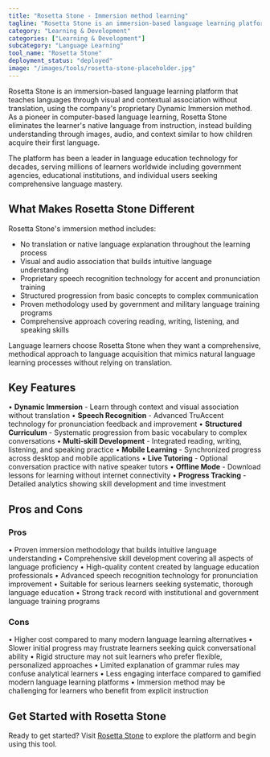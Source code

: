 ```yaml
---
title: "Rosetta Stone - Immersion method learning"
tagline: "Rosetta Stone is an immersion-based language learning platform that teaches languages through visual and contextual association without translation, using the company's proprietary Dynamic Immersion method..."
category: "Learning & Development"
categories: ["Learning & Development"]
subcategory: "Language Learning"
tool_name: "Rosetta Stone"
deployment_status: "deployed"
image: "/images/tools/rosetta-stone-placeholder.jpg"
---
```


Rosetta Stone is an immersion-based language learning platform that teaches languages through visual and contextual association without translation, using the company's proprietary Dynamic Immersion method. As a pioneer in computer-based language learning, Rosetta Stone eliminates the learner's native language from instruction, instead building understanding through images, audio, and context similar to how children acquire their first language.

The platform has been a leader in language education technology for decades, serving millions of learners worldwide including government agencies, educational institutions, and individual users seeking comprehensive language mastery.

## What Makes Rosetta Stone Different

Rosetta Stone's immersion method includes:
- No translation or native language explanation throughout the learning process
- Visual and audio association that builds intuitive language understanding
- Proprietary speech recognition technology for accent and pronunciation training
- Structured progression from basic concepts to complex communication
- Proven methodology used by government and military language training programs
- Comprehensive approach covering reading, writing, listening, and speaking skills

Language learners choose Rosetta Stone when they want a comprehensive, methodical approach to language acquisition that mimics natural language learning processes without relying on translation.

## Key Features

• **Dynamic Immersion** - Learn through context and visual association without translation
• **Speech Recognition** - Advanced TruAccent technology for pronunciation feedback and improvement
• **Structured Curriculum** - Systematic progression from basic vocabulary to complex conversations
• **Multi-skill Development** - Integrated reading, writing, listening, and speaking practice
• **Mobile Learning** - Synchronized progress across desktop and mobile applications
• **Live Tutoring** - Optional conversation practice with native speaker tutors
• **Offline Mode** - Download lessons for learning without internet connectivity
• **Progress Tracking** - Detailed analytics showing skill development and time investment

## Pros and Cons

### Pros
• Proven immersion methodology that builds intuitive language understanding
• Comprehensive skill development covering all aspects of language proficiency
• High-quality content created by language education professionals
• Advanced speech recognition technology for pronunciation improvement
• Suitable for serious learners seeking systematic, thorough language education
• Strong track record with institutional and government language training programs

### Cons
• Higher cost compared to many modern language learning alternatives
• Slower initial progress may frustrate learners seeking quick conversational ability
• Rigid structure may not suit learners who prefer flexible, personalized approaches
• Limited explanation of grammar rules may confuse analytical learners
• Less engaging interface compared to gamified modern language learning platforms
• Immersion method may be challenging for learners who benefit from explicit instruction

## Get Started with Rosetta Stone

Ready to get started? Visit [Rosetta Stone](https://www.rosettastone.com/) to explore the platform and begin using this tool.